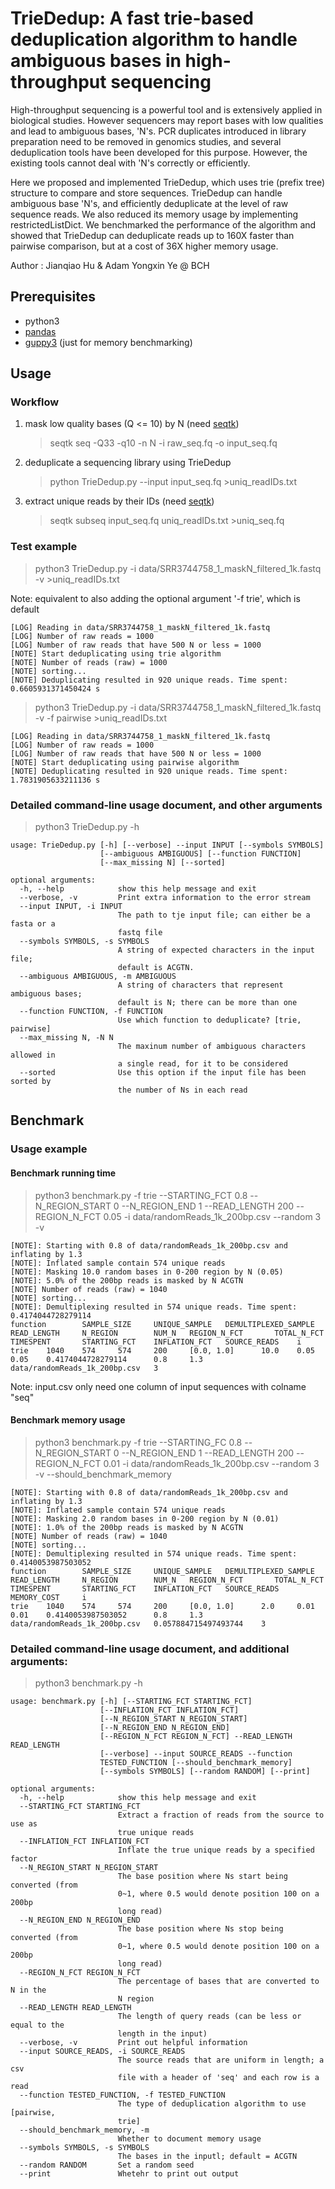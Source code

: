 # TrieDedup: A fast trie-based deduplication algorithm to handle ambiguous bases in high-throughput sequencing

High-throughput sequencing is a powerful tool and is extensively applied in biological studies. However sequencers may report bases with low qualities and lead to ambiguous bases, 'N's. PCR duplicates introduced in library preparation need to be removed in genomics studies, and several deduplication tools have been developed for this purpose. However, the existing tools cannot deal with 'N's correctly or efficiently.

Here we proposed and implemented TrieDedup, which uses trie (prefix tree) structure to compare and store sequences. TrieDedup can handle ambiguous base 'N's, and efficiently deduplicate at the level of raw sequence reads. We also reduced its memory usage by implementing restrictedListDict. We benchmarked the performance of the algorithm and showed that TrieDedup can deduplicate reads up to 160X faster than pairwise comparison, but at a cost of 36X higher memory usage.

Author : Jianqiao Hu & Adam Yongxin Ye @ BCH

## Prerequisites

- python3
- [pandas](https://pandas.pydata.org/docs/getting_started/install.html)
- [guppy3](https://github.com/zhuyifei1999/guppy3) (just for memory benchmarking)

## Usage

### Workflow

1. mask low quality bases (Q <= 10) by N  (need [seqtk](https://github.com/lh3/seqtk))
    >seqtk seq -Q33 -q10 -n N -i raw_seq.fq -o input_seq.fq

2. deduplicate a sequencing library using TrieDedup
    >python TrieDedup.py --input input_seq.fq >uniq_readIDs.txt

3. extract unique reads by their IDs  (need [seqtk](https://github.com/lh3/seqtk))
    >seqtk subseq input_seq.fq uniq_readIDs.txt >uniq_seq.fq

### Test example

> python3 TrieDedup.py -i data/SRR3744758_1_maskN_filtered_1k.fastq -v  >uniq_readIDs.txt

Note: equivalent to also adding the optional argument '-f trie', which is default

```
[LOG] Reading in data/SRR3744758_1_maskN_filtered_1k.fastq
[LOG] Number of raw reads = 1000
[LOG] Number of raw reads that have 500 N or less = 1000
[NOTE] Start deduplicating using trie algorithm
[NOTE] Number of reads (raw) = 1000
[NOTE] sorting...
[NOTE] Deduplicating resulted in 920 unique reads. Time spent: 0.6605931371450424 s
```

> python3 TrieDedup.py -i data/SRR3744758_1_maskN_filtered_1k.fastq -v -f pairwise >uniq_readIDs.txt

```
[LOG] Reading in data/SRR3744758_1_maskN_filtered_1k.fastq
[LOG] Number of raw reads = 1000
[LOG] Number of raw reads that have 500 N or less = 1000
[NOTE] Start deduplicating using pairwise algorithm
[NOTE] Deduplicating resulted in 920 unique reads. Time spent: 1.7831905633211136 s
```

### Detailed command-line usage document, and other arguments

> python3 TrieDedup.py -h
```
usage: TrieDedup.py [-h] [--verbose] --input INPUT [--symbols SYMBOLS]
                    [--ambiguous AMBIGUOUS] [--function FUNCTION]
                    [--max_missing N] [--sorted]

optional arguments:
  -h, --help            show this help message and exit
  --verbose, -v         Print extra information to the error stream
  --input INPUT, -i INPUT
                        The path to tje input file; can either be a fasta or a
                        fastq file
  --symbols SYMBOLS, -s SYMBOLS
                        A string of expected characters in the input file;
                        default is ACGTN.
  --ambiguous AMBIGUOUS, -m AMBIGUOUS
                        A string of characters that represent ambiguous bases;
                        default is N; there can be more than one
  --function FUNCTION, -f FUNCTION
                        Use which function to deduplicate? [trie, pairwise]
  --max_missing N, -N N
                        The maxinum number of ambiguous characters allowed in
                        a single read, for it to be considered
  --sorted              Use this option if the input file has been sorted by
                        the number of Ns in each read
```


## Benchmark

### Usage example

#### Benchmark running time

> python3 benchmark.py -f trie --STARTING_FCT 0.8 --N_REGION_START 0 --N_REGION_END 1 --READ_LENGTH 200 --REGION_N_FCT 0.05 -i data/randomReads_1k_200bp.csv --random 3 -v 

```
[NOTE]: Starting with 0.8 of data/randomReads_1k_200bp.csv and inflating by 1.3
[NOTE]: Inflated sample contain 574 unique reads
[NOTE]: Masking 10.0 random bases in 0-200 region by N (0.05)
[NOTE]: 5.0% of the 200bp reads is masked by N ACGTN
[NOTE] Number of reads (raw) = 1040
[NOTE] sorting...
[NOTE]: Demultiplexing resulted in 574 unique reads. Time spent: 0.4174044728279114
function        SAMPLE_SIZE     UNIQUE_SAMPLE   DEMULTIPLEXED_SAMPLE    READ_LENGTH     N_REGION        NUM_N   REGION_N_FCT       TOTAL_N_FCT     TIMESPENT       STARTING_FCT    INFLATION_FCT   SOURCE_READS    i
trie    1040    574     574     200     [0.0, 1.0]      10.0    0.05    0.05    0.4174044728279114      0.8     1.3 data/randomReads_1k_200bp.csv   3
```

Note: input.csv only need one column of input sequences with colname "seq"

#### Benchmark memory usage

>python3 benchmark.py -f trie --STARTING_FC 0.8 --N_REGION_START 0 --N_REGION_END 1 --READ_LENGTH 200 --REGION_N_FCT 0.01 -i data/randomReads_1k_200bp.csv --random 3 -v --should_benchmark_memory

```
[NOTE]: Starting with 0.8 of data/randomReads_1k_200bp.csv and inflating by 1.3
[NOTE]: Inflated sample contain 574 unique reads
[NOTE]: Masking 2.0 random bases in 0-200 region by N (0.01)
[NOTE]: 1.0% of the 200bp reads is masked by N ACGTN
[NOTE] Number of reads (raw) = 1040
[NOTE] sorting...
[NOTE]: Demultiplexing resulted in 574 unique reads. Time spent: 0.4140053987503052
function        SAMPLE_SIZE     UNIQUE_SAMPLE   DEMULTIPLEXED_SAMPLE    READ_LENGTH     N_REGION        NUM_N   REGION_N_FCT       TOTAL_N_FCT     TIMESPENT       STARTING_FCT    INFLATION_FCT   SOURCE_READS    MEMORY_COST     i
trie    1040    574     574     200     [0.0, 1.0]      2.0     0.01    0.01    0.4140053987503052      0.8     1.3 data/randomReads_1k_200bp.csv   0.057884715497493744    3
```


### Detailed command-line usage document, and additional arguments:

> python3 benchmark.py -h
```
usage: benchmark.py [-h] [--STARTING_FCT STARTING_FCT]
                    [--INFLATION_FCT INFLATION_FCT]
                    [--N_REGION_START N_REGION_START]
                    [--N_REGION_END N_REGION_END]
                    [--REGION_N_FCT REGION_N_FCT] --READ_LENGTH READ_LENGTH
                    [--verbose] --input SOURCE_READS --function
                    TESTED_FUNCTION [--should_benchmark_memory]
                    [--symbols SYMBOLS] [--random RANDOM] [--print]

optional arguments:
  -h, --help            show this help message and exit
  --STARTING_FCT STARTING_FCT
                        Extract a fraction of reads from the source to use as
                        true unique reads
  --INFLATION_FCT INFLATION_FCT
                        Inflate the true unique reads by a specified factor
  --N_REGION_START N_REGION_START
                        The base position where Ns start being converted (from
                        0~1, where 0.5 would denote position 100 on a 200bp
                        long read)
  --N_REGION_END N_REGION_END
                        The base position where Ns stop being converted (from
                        0~1, where 0.5 would denote position 100 on a 200bp
                        long read)
  --REGION_N_FCT REGION_N_FCT
                        The percentage of bases that are converted to N in the
                        N region
  --READ_LENGTH READ_LENGTH
                        The length of query reads (can be less or equal to the
                        length in the input)
  --verbose, -v         Print out helpful information
  --input SOURCE_READS, -i SOURCE_READS
                        The source reads that are uniform in length; a csv
                        file with a header of 'seq' and each row is a read
  --function TESTED_FUNCTION, -f TESTED_FUNCTION
                        The type of deduplication algorithm to use [pairwise,
                        trie]
  --should_benchmark_memory, -m
                        Whether to document memory usage
  --symbols SYMBOLS, -s SYMBOLS
                        The bases in the inputl; default = ACGTN
  --random RANDOM       Set a random seed
  --print               Whetehr to print out output
```

